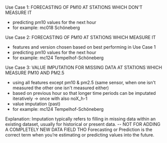 Use Case 1: FORECASTING OF PM10 AT STATIONS WHICH DON'T MEASURE IT
- predicting pm10 values for the next hour
- for example: mc018 Schöneberg
  
Use Case 2: FORECASTING OF PM10 AT STATIONS WHICH MEASURE IT
- features and version chosen based on best performing in Use Case 1
- predicting pm10 values for the next hour
- for example: mc124 Tempelhof-Schöneberg
 
Use Case 3: VALUE IMPUTATION FOR MISSING DATA AT STATIONS WHICH MEASURE PM10 AND PM2.5 
- using all features except pm10 & pm2.5 (same sensor, when one isn't measured the other one isn't measured either)
- based on previous hour so that longer time periods can be imputated iteratively -> once with also noX_h-1
- value imputation (past)
- for example: mc124 Tempelhof-Schöneberg

Explanation:
Imputation typically refers to filling in missing data within an existing dataset, usually for historical or present data. -- NOT FOR ADDING A COMPLETELY NEW DATA FIELD THO
Forecasting or Prediction is the correct term when you’re estimating or predicting values into the future.